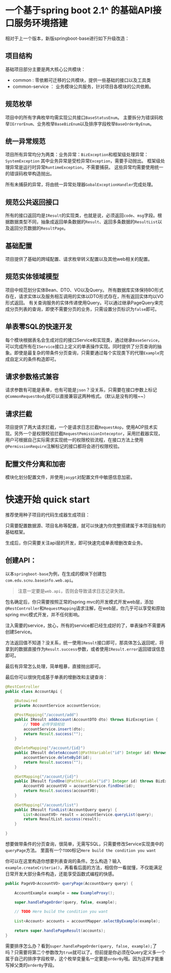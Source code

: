 # 一个基于spring boot 2.1^ 的基础API接口服务环境搭建


相对于上一个版本，新版springboot-base进行如下升级改造：

## 项目结构

基础项目部分主要是两大核心公共模块：

- common : 零依赖可迁移的公共模块，提供一些基础的接口以及工具类
- common-service ： 业务模块公共服务，针对项目各模块的公共依赖。

## 规范枚举

项目中的所有字典枚举均需实现公共接口`BaseStatusEnum`。
主要拆分为错误码枚举`IErrorEnum`、业务枚举`BaseBizEnum`以及排序字段枚举`BaseOrderByEnum`。


## 统一异常规范

项目所有异常均分为两类：业务异常：`BizException`和框架级处理异常：`SystemException`
其中业务异常是受检异常`Exception`，需要手动抛出。
框架级处理异常是运行时异常`RuntimeException`，不需要捕获。
这些异常均需要使用统一的错误码枚举构造抛出。

所有未捕获的异常，将由统一异常处理器`GobalExceptionHandler`完成处理。

## 规范公共返回接口

所有的接口返回均是`IResult`的实现类，也就是说，必须返回`code`、`msg`字段。根据数据类型不同，抽象成返回单条数据的`Result`、返回多条数据的`ResultList`以及返回分页数据的`ResultPage`。

## 基础配置

项目提供了基础的跨域配置、请求枚举转义配置以及其他web相关的配置。

## 规范实体领域模型

项目中规范划分实体Bean、DTO、VO以及Query。
所有数据库实体保持BO形式存在，请求实体以及服务相互调用的实体以DTO形式存在，所有返回实体均以VO形式返回。
有关查询服务的实体传递使用Query。可以通过继承PageQuery来完成分页列表的查询，即使不需要分页的业务，只需设置分页标识为`false`即可。

## 单表零SQL的快速开发

每个模块根据表名会生成对应的接口Service和实现类，通过继承`BaseService`，可以完成所有在`IService`接口上定义的单表操作实现。同时提供了分页查询的抽象。即使是最复杂的带条件分页查询，只需要通过每个实现类下的代理`Example`完成自定义的条件构造即可。

## 请求参数格式兼容

请求参数有可能是表单，也有可能是`json`？没关系，只需要在接口参数上标记`@CommonRequestBody`就可以直接兼容这两种格式。（默认是没有的哦~~）

## 请求拦截

项目提供了两大请求拦截，一个是请求日志拦截`RequestAop`，使用AOP技术实现。另外一个是权限校验拦截`RequestPemissionInteceptor`，采用拦截器实现，用户可根据自己实际需求实现统一的权限校验流程，在接口方法上使用`@PermissionRequire`注解标记的接口都将会进行权限校验。

## 配置文件分离和加密

模块化划分配置文件，并使用`jasypt`对配置文件中敏感信息加密。

# 快速开始 quick start

推荐使用种子项目的代码生成器生成项目：

只需要配置数据源、项目名称等配置，就可以快速为你完整搭建属于本项目独有的基础框架。

生成后，你只需要关注api层的开发，即可快速完成单表增删改查业务。

## 创建API：

以本`springboot-base`为例，在生成的模块下创建包`com.edu.scnu.baseinfo.web.api`。

> 注意一定要是`web.api`，否则会导致请求日志记录失效。

包名确定后，你只需要按照正常的spring mvc的开发模式开发web层，添加`@RestController`和`RequestMapping`请求注解，在web层，你几乎可以享受和原始spring mvc模式开发，并不任何影响。

注入需要的service，放心，所有的service都已经生成好的了，单表操作不需要再创建Service。


方法返回值不知道？没关系，统一使用`IResult`接口即可，那具体怎么返回呢，将拿到的数据直接作为`Result.success`参数，或者使用`IResult.error`返回错误信息即可。

最后有异常怎么处理，简单粗暴，直接抛出即可。

最后你可以很快完成基于单表的增删改和主键查询：

```java
@RestController
public class AccountApi {
	
	@Autowired
	private AccountService accountService;

	@PostMapping("/account/add")
	public IResult addAccount(AccountDTO dto) throws BizException {
		// TODO 必传字段校验
		accountService.insert(dto);
		return Result.success("");
	}
	
	@DeleteMapping("/account/{id}")
	public IResult deleteAccount(@PathVariable("id") Integer id) throws BizException {
		accountService.deleteById(id);
		return Result.success("");
	}
	
	@GetMapping("/account/{id}")
	public IResult findOne(@PathVariable("id") Integer id) throws BizException {
		AccountVO accountVO = accountService.findOne(id);
		return Result.success(accountVO);
	}
	
	@GetMapping("/account/list")
	public IResult findList(AccountQuery query) {
		List<AccountVO> result = accountService.queryList(query);
		return ResultList.success(result);
	}
	
}
```

想要做带条件的分页查询，很简单，无需写SQL，只需要修改Service实现类中的`queryPage`方法。
里面有一个`TODO`标记`Here build the condition you want`

你可以在这里构造你想要列表查询的条件。怎么构造？输入`example.createCriteria()`，再看看后面的方法，相信你一看就懂，不仅能满足日常开发大部分条件构造，还能享受函数式编程的快感。

```java
public PageVO<AccountVO> queryPage(AccountQuery query) {
		
	AccountExample example = new ExampleProxy();

	super.handlePageOrder(query, false, example);
		
	// TODO Here build the condition you want
		
	List<Account> accounts = accountMapper.selectByExample(example);
		
	return super.handlePageResult(accounts);
}
```

需要排序怎么办？看到`super.handlePageOrder(query, false, example);`了吗？只需要将第二个参数改为`true`就可以了。但前提是你必须在Query定义多一个属于自己的排序字段枚举，这个枚举变量名一定要是`orderBy`哦。因为这样才能重写掉父类的`orderBy`字段。
